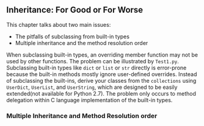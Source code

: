 ## Inheritance: For Good or For Worse
This chapter talks about two main issues:
- The pitfalls of subclassing from built-in types
- Multiple inheritance and the method resolution order

When subclassing built-in types, an overriding member function may not be used by other functions. The problem can be illustrated by `Test1.py`. Subclassing built-in types like `dict` or `list` or `str` directly is error-prone because the built-in methods mostly ignore user-defined overrides. Instead of subclassing the built-ins, derive your classes from the `collections` using `UserDict`, `UserList`, and `UserString`, which are designed to be easily extended(not available for Python 2.7). The problem only occurs to method delegation within C language implementation of the built-in types.

### Multiple Inheritance and Method Resolution order
